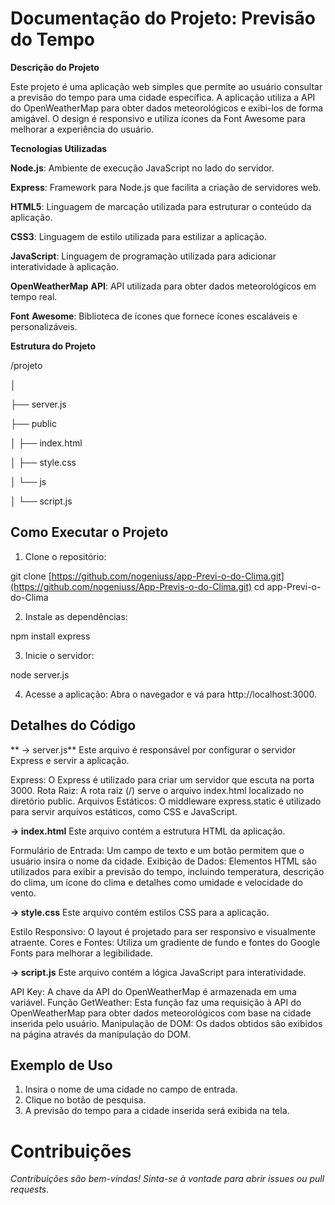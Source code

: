 # **Documentação do Projeto: Previsão do Tempo**

**Descrição do Projeto**
  
  Este projeto é uma aplicação web simples que permite ao usuário consultar a previsão do tempo para uma cidade específica. A aplicação utiliza a API do OpenWeatherMap para obter dados meteorológicos e exibi-los de forma amigável. O design é responsivo e utiliza ícones da Font Awesome para melhorar a experiência do usuário.

**Tecnologias Utilizadas**

**Node.js**: Ambiente de execução JavaScript no lado do servidor.

**Express**: Framework para Node.js que facilita a criação de servidores web.

**HTML5**: Linguagem de marcação utilizada para estruturar o conteúdo da aplicação.

**CSS3**: Linguagem de estilo utilizada para estilizar a aplicação.

**JavaScript**: Linguagem de programação utilizada para adicionar interatividade à aplicação.

**OpenWeatherMap** **API**: API utilizada para obter dados meteorológicos em tempo real.

**Font** **Awesome**: Biblioteca de ícones que fornece ícones escaláveis e personalizáveis.

**Estrutura do Projeto**

/projeto

│

├── server.js

├── public

│   ├── index.html

│   ├── style.css

│   └── js

│       └── script.js 

## **Como Executar o Projeto**

1. Clone o repositório:

git clone [https://github.com/nogeniuss/app-Previ-o-do-Clima.git](https://github.com/nogeniuss/App-Previs-o-do-Clima.git)
cd app-Previ-o-do-Clima

2. Instale as dependências:

npm install express

3. Inicie o servidor:

node server.js

4. Acesse a aplicação: Abra o navegador e vá para http://localhost:3000.

## **Detalhes do Código**

** -> server.js**
Este arquivo é responsável por configurar o servidor Express e servir a aplicação.

Express: O Express é utilizado para criar um servidor que escuta na porta 3000.
Rota Raiz: A rota raiz (/) serve o arquivo index.html localizado no diretório public.
Arquivos Estáticos: O middleware express.static é utilizado para servir arquivos estáticos, como CSS e JavaScript.

**-> index.html**
Este arquivo contém a estrutura HTML da aplicação.

Formulário de Entrada: Um campo de texto e um botão permitem que o usuário insira o nome da cidade.
Exibição de Dados: Elementos HTML são utilizados para exibir a previsão do tempo, incluindo temperatura, descrição do clima, um ícone do clima e detalhes como umidade e velocidade do vento.

**-> style.css**
Este arquivo contém estilos CSS para a aplicação.

Estilo Responsivo: O layout é projetado para ser responsivo e visualmente atraente.
Cores e Fontes: Utiliza um gradiente de fundo e fontes do Google Fonts para melhorar a legibilidade.

**-> script.js**
Este arquivo contém a lógica JavaScript para interatividade.

API Key: A chave da API do OpenWeatherMap é armazenada em uma variável.
Função GetWeather: Esta função faz uma requisição à API do OpenWeatherMap para obter dados meteorológicos com base na cidade inserida pelo usuário.
Manipulação de DOM: Os dados obtidos são exibidos na página através da manipulação do DOM.

## **Exemplo de Uso**
1. Insira o nome de uma cidade no campo de entrada.
2. Clique no botão de pesquisa.
3. A previsão do tempo para a cidade inserida será exibida na tela.

# **Contribuições**

_Contribuições são bem-vindas! Sinta-se à vontade para abrir issues ou pull requests._
